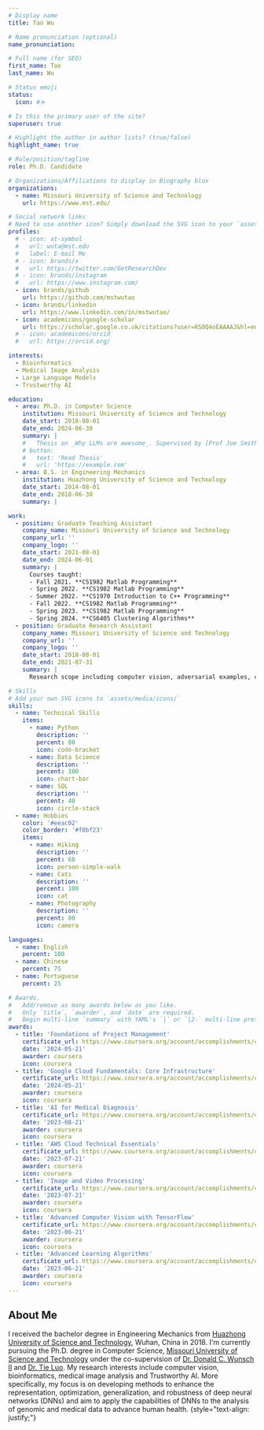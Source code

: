 ```yaml
---
# Display name
title: Tao Wu

# Name pronunciation (optional)
name_pronunciation:

# Full name (for SEO)
first_name: Tao
last_name: Wu

# Status emoji
status:
  icon: #☕️

# Is this the primary user of the site?
superuser: true

# Highlight the author in author lists? (true/false)
highlight_name: true

# Role/position/tagline
role: Ph.D. Candidate

# Organizations/Affiliations to display in Biography blox
organizations:
  - name: Missouri University of Science and Technology
    url: https://www.mst.edu/

# Social network links
# Need to use another icon? Simply download the SVG icon to your `assets/media/icons/` folder.
profiles:
  # - icon: at-symbol
  #   url: wuta@mst.edu
  #   label: E-mail Me
  # - icon: brands/x
  #   url: https://twitter.com/GetResearchDev
  # - icon: brands/instagram
  #   url: https://www.instagram.com/
  - icon: brands/github
    url: https://github.com/mstwutao
  - icon: brands/linkedin
    url: https://www.linkedin.com/in/mstwutao/
  - icon: academicons/google-scholar
    url: https://scholar.google.co.uk/citations?user=KS0Q4oEAAAAJ&hl=en
  # - icon: academicons/orcid
  #   url: https://orcid.org/

interests:
  - Bioinformatics
  - Medical Image Analysis
  - Large Language Models
  - Trustworthy AI

education:
  - area: Ph.D. in Computer Science
    institution: Missouri University of Science and Technology
    date_start: 2018-08-01
    date_end: 2024-06-30
    summary: |
    #   Thesis on _Why LLMs are awesome_. Supervised by [Prof Joe Smith](https://example.com). Presented papers at 5 IEEE conferences with the contributions being published in 2 Springer journals.
    # button:
    #   text: 'Read Thesis'
    #   url: 'https://example.com'
  - area: B.S. in Engineering Mechanics
    institution: Huazhong University of Science and Technology
    date_start: 2014-08-01
    date_end: 2018-06-30
    summary: |

work:
  - position: Graduate Teaching Assistant
    company_name: Missouri University of Science and Technology
    company_url: ''
    company_logo: ''
    date_start: 2021-08-01
    date_end: 2024-06-01
    summary: |
      Courses taught:
      - Fall 2021. **CS1982 Matlab Programming** 
      - Spring 2022. **CS1982 Matlab Programming**
      - Summer 2022. **CS1970 Introduction to C++ Programming**
      - Fall 2022. **CS1982 Matlab Programming**
      - Spring 2023. **CS1982 Matlab Programming**
      - Spring 2024. **CS6405 Clustering Algorithms**
  - position: Graduate Research Assistant
    company_name: Missouri University of Science and Technology
    company_url: ''
    company_logo: ''
    date_start: 2018-08-01
    date_end: 2021-07-31
    summary: |
      Research scope including computer vision, adversarial examples, clustering and self-supervised learning.

# Skills
# Add your own SVG icons to `assets/media/icons/`
skills:
  - name: Technical Skills
    items:
      - name: Python
        description: ''
        percent: 80
        icon: code-bracket
      - name: Data Science
        description: ''
        percent: 100
        icon: chart-bar
      - name: SQL
        description: ''
        percent: 40
        icon: circle-stack
  - name: Hobbies
    color: '#eeac02'
    color_border: '#f0bf23'
    items:
      - name: Hiking
        description: ''
        percent: 60
        icon: person-simple-walk
      - name: Cats
        description: ''
        percent: 100
        icon: cat
      - name: Photography
        description: ''
        percent: 80
        icon: camera

languages:
  - name: English
    percent: 100
  - name: Chinese
    percent: 75
  - name: Portuguese
    percent: 25

# Awards.
#   Add/remove as many awards below as you like.
#   Only `title`, `awarder`, and `date` are required.
#   Begin multi-line `summary` with YAML's `|` or `|2-` multi-line prefix and indent 2 spaces below.
awards:
  - title: 'Foundations of Project Management'
    certificate_url: https://www.coursera.org/account/accomplishments/certificate/P3C5DK7LFC9J
    date: '2024-05-21'
    awarder: coursera
    icon: coursera  
  - title: 'Google Cloud Fundamentals: Core Infrastructure'
    certificate_url: https://www.coursera.org/account/accomplishments/certificate/VT4XXSX5DG29
    date: '2024-05-21'
    awarder: coursera
    icon: coursera
  - title: 'AI for Medical Diagnosis'
    certificate_url: https://www.coursera.org/account/accomplishments/certificate/V4ULYM7R4RK2
    date: '2023-08-21'
    awarder: coursera
    icon: coursera
  - title: 'AWS Cloud Technical Essentials'
    certificate_url: https://www.coursera.org/account/accomplishments/certificate/DPDC9RH8VRMT
    date: '2023-07-21'
    awarder: coursera
    icon: coursera
  - title: 'Image and Video Processing'
    certificate_url: https://www.coursera.org/account/accomplishments/certificate/6WE6SPRZCZTQ
    date: '2023-07-21'
    awarder: coursera
    icon: coursera
  - title: 'Advanced Computer Vision with TensorFlow'
    certificate_url: https://www.coursera.org/account/accomplishments/certificate/NJQ7EW6JE9T7
    date: '2023-06-21'
    awarder: coursera
    icon: coursera
  - title: 'Advanced Learning Algorithms'
    certificate_url: https://www.coursera.org/account/accomplishments/certificate/DM2LV2RRZR6L
    date: '2023-06-21'
    awarder: coursera
    icon: coursera
---
```


## About Me

I received the bachelor degree in Engineering Mechanics from [Huazhong University of Science and Technology](http://english.hust.edu.cn/), Wuhan, China in 2018. I'm currently pursuing the Ph.D. degree in Computer Science, [Missouri University of  Science and Technology](https://www.mst.edu/) under the co-supervision of [Dr. Donald C. Wunsch II](https://scholar.google.com/citations?hl=en&user=fQC7bIoAAAAJ&view_op=list_works) and [Dr. Tie Luo](https://tluocs.github.io/). My research interests include computer vision, bioinformatics, medical image analysis and Trustworthy AI. More specifically, my focus is on developing methods to enhance the representation, optimization, generalization, and robustness of deep neural networks (DNNs) and aim to apply the capabilities of DNNs to the analysis of genomic and medical data to advance human health.
{style="text-align: justify;"}
